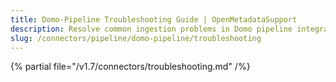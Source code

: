 ```yaml
---
title: Domo-Pipeline Troubleshooting Guide | OpenMetadataSupport
description: Resolve common ingestion problems in Domo pipeline integration, including data mapping issues and execution breakdowns.
slug: /connectors/pipeline/domo-pipeline/troubleshooting
---
```


{% partial file="/v1.7/connectors/troubleshooting.md" /%}
